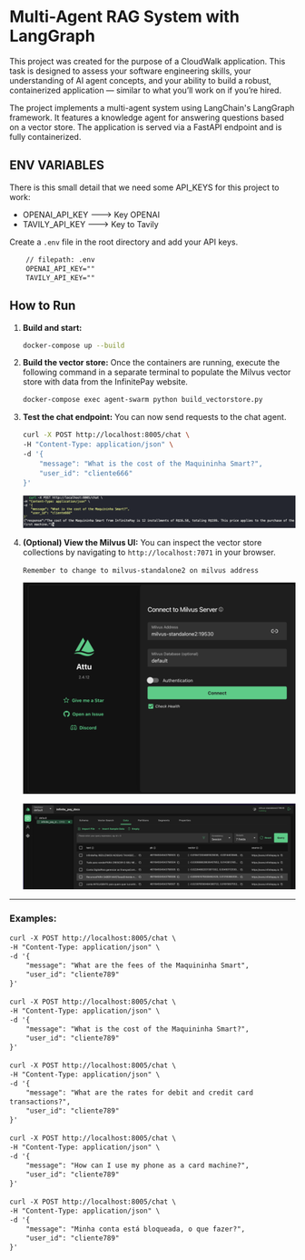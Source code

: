 # Multi-Agent RAG System with LangGraph
This project was created for the purpose of a CloudWalk application. This task is designed to assess your software engineering skills, your understanding of AI agent concepts, and your ability to build a robust, containerized application — similar to what you’ll work on if you’re hired.

The project implements a multi-agent system using LangChain's LangGraph framework. It features a knowledge agent for answering questions based on a vector store. The application is served via a FastAPI endpoint and is fully containerized.

## ENV VARIABLES
There is this small detail that we need some API_KEYS for this project to work:

* OPENAI_API_KEY ---> Key OPENAI
* TAVILY_API_KEY ---> Key to Tavily

Create a `.env` file in the root directory and add your API keys.
```env
    // filepath: .env
    OPENAI_API_KEY=""
    TAVILY_API_KEY=""
```
## How to Run

1.  **Build and start:**
    ```sh
    docker-compose up --build
    ```

2.  **Build the vector store:**
    Once the containers are running, execute the following command in a separate terminal to populate the Milvus vector store with data from the InfinitePay website.
    ```sh
    docker-compose exec agent-swarm python build_vectorstore.py
    ```

3.  **Test the chat endpoint:**
    You can now send requests to the chat agent.
    ```sh
    curl -X POST http://localhost:8005/chat \
    -H "Content-Type: application/json" \
    -d '{
        "message": "What is the cost of the Maquininha Smart?",
        "user_id": "cliente666"
    }'
    ```
    ![Terminal Output](screenshots/image2.png)

4.  **(Optional) View the Milvus UI:**
    You can inspect the vector store collections by navigating to `http://localhost:7071` in your browser. 
    
    ``Remember to change to milvus-standalone2 on milvus address``
    
    
    <img src="screenshots/image3.png" alt="Milvus UI" width="600"/>
    
    ![Milvus UI](screenshots/image.png)

-----
### Examples:

```curl
curl -X POST http://localhost:8005/chat \
-H "Content-Type: application/json" \
-d '{
    "message": "What are the fees of the Maquininha Smart",
    "user_id": "cliente789"
}'

curl -X POST http://localhost:8005/chat \
-H "Content-Type: application/json" \
-d '{
    "message": "What is the cost of the Maquininha Smart?",
    "user_id": "cliente789"
}'

curl -X POST http://localhost:8005/chat \
-H "Content-Type: application/json" \
-d '{
    "message": "What are the rates for debit and credit card transactions?",
    "user_id": "cliente789"
}'

curl -X POST http://localhost:8005/chat \
-H "Content-Type: application/json" \
-d '{
    "message": "How can I use my phone as a card machine?",
    "user_id": "cliente789"
}'

curl -X POST http://localhost:8005/chat \
-H "Content-Type: application/json" \
-d '{
    "message": "Minha conta está bloqueada, o que fazer?",
    "user_id": "cliente789"
}'
```